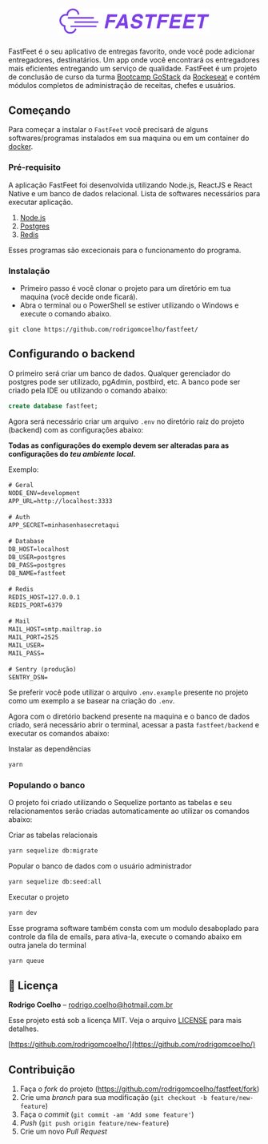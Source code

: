 <h1 align="center">
  <img alt="Fastfeet" title="Fastfeet" src="../fastfeet.png" width="300px" />
</h1>

FastFeet é o seu aplicativo de entregas favorito, onde você pode adicionar entregadores, destinatários. Um app onde você encontrará os entregadores mais eficientes entregando um serviço de qualidade. FastFeet é um projeto de conclusão de curso da turma [Bootcamp GoStack](https://rocketseat.com.br/gostack) da [Rockeseat](https://rocketseat.com.br/) e contém módulos completos de administração de receitas, chefes e usuários.

## Começando
Para começar a instalar o `FastFeet` você precisará de alguns softwares/programas instalados em sua maquina ou em um container do [docker](https://www.docker.com/).

### Pré-requisito
A aplicação FastFeet foi desenvolvida
 utilizando Node.js, ReactJS e React Native e um banco de dados relacional.
Lista de softwares necessários para executar aplicação.

1. [Node.js](https://nodejs.org/)
2. [Postgres](https://www.postgresql.org/)
3. [Redis](https://redis.io/)

Esses programas são excecionais para o funcionamento do programa.

### Instalação
- Primeiro passo é você clonar o projeto para um diretório em tua maquina (você decide onde ficará).
- Abra o terminal ou o PowerShell se estiver utilizando o Windows e execute o comando abaixo.

```
git clone https://github.com/rodrigomcoelho/fastfeet/
```

## Configurando o backend

O primeiro será criar um banco de dados. Qualquer gerenciador do postgres pode ser utilizado, pgAdmin, postbird, etc.
A banco pode ser criado pela IDE ou utilizando o comando abaixo:

```sql
create database fastfeet;
```

Agora será necessário criar um arquivo `.env` no diretório raiz do projeto (backend) com as configurações abaixo:

**Todas as configurações do exemplo devem ser alteradas para as configurações do _teu ambiente local_.**

Exemplo:
```
# Geral
NODE_ENV=development
APP_URL=http://localhost:3333

# Auth
APP_SECRET=minhasenhasecretaqui

# Database
DB_HOST=localhost
DB_USER=postgres
DB_PASS=postgres
DB_NAME=fastfeet

# Redis
REDIS_HOST=127.0.0.1
REDIS_PORT=6379

# Mail
MAIL_HOST=smtp.mailtrap.io
MAIL_PORT=2525
MAIL_USER=
MAIL_PASS=

# Sentry (produção)
SENTRY_DSN=
```

Se preferir você pode utilizar o arquivo `.env.example` presente no projeto como um exemplo a se basear na criação do `.env`.

Agora com o diretório backend presente na maquina e o banco de dados criado, será necessário abrir o terminal, acessar a pasta `fastfeet/backend` e executar os comandos abaixo:

Instalar as dependências
```sh
yarn
```

### Populando o banco

O projeto foi criado utilizando o Sequelize portanto as tabelas e seu relacionamentos serão criadas automaticamente ao utilizar os comandos abaixo:

Criar as tabelas relacionais
```sh
yarn sequelize db:migrate
```
Popular o banco de dados com o usuário administrador
```sh
yarn sequelize db:seed:all
```
Executar o projeto
```sh
yarn dev
```

Esse programa software também consta com um modulo desaboplado para controle da fila de emails, para ativa-la, execute o comando abaixo em outra janela do terminal

```sh
yarn queue
```

## :memo: Licença

**Rodrigo Coelho** – rodrigo.coelho@hotmail.com.br

Esse projeto está sob a licença MIT. Veja o arquivo [LICENSE](/LICENSE) para mais detalhes.

[https://github.com/rodrigomcoelho/](https://github.com/rodrigomcoelho/)

## Contribuição

1. Faça o _fork_ do projeto (<https://github.com/rodrigomcoelho/fastfeet/fork>)
2. Crie uma _branch_ para sua modificação (`git checkout -b feature/new-feature`)
3. Faça o _commit_ (`git commit -am 'Add some feature'`)
4. _Push_ (`git push origin feature/new-feature`)
5. Crie um novo _Pull Request_
